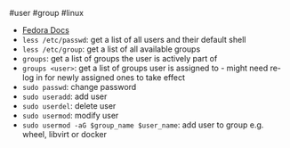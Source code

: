 #user #group #linux 

- [Fedora Docs](https://docs.fedoraproject.org/en-US/fedora/latest/system-administrators-guide/basic-system-configuration/Managing_Users_and_Groups/)
- `less /etc/passwd`: get a list of all users and their default shell
- `less /etc/group`: get a list of all available groups
- `groups`: get a list of groups the user is actively part of
- `groups <user>`: get a list of groups user is assigned to - might need re-log in for newly assigned ones to take effect
- `sudo passwd`: change password
- `sudo useradd`: add user
- `sudo userdel`: delete user
- `sudo usermod`: modify user
- `sudo usermod -aG $group_name $user_name`: add user to group e.g. wheel, libvirt or docker

